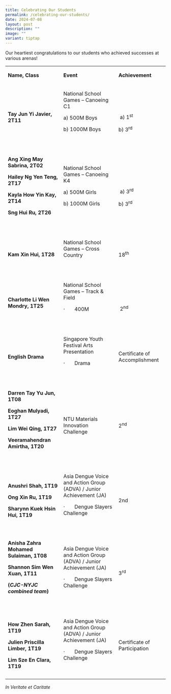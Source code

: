 ```yaml
---
title: Celebrating Our Students
permalink: /celebrating-our-students/
date: 2024-07-08
layout: post
description: ""
image: ""
variant: tiptap
---
```

<p>Our heartiest congratulations to our students who achieved successes at
various arenas!</p>
<table style="minWidth: 75px">
<colgroup>
<col>
<col>
<col>
</colgroup>
<tbody>
<tr>
<td rowspan="1" colspan="1">
<p><strong>Name, Class</strong>
</p>
</td>
<td rowspan="1" colspan="1">
<p><strong>Event</strong>
</p>
</td>
<td rowspan="1" colspan="1">
<p><strong>Achievement</strong>
</p>
</td>
</tr>
<tr>
<td rowspan="1" colspan="1">
<p><strong>Tay Jun Yi Javier, 2T11</strong>
</p>
</td>
<td rowspan="1" colspan="1">
<p>National School Games – Canoeing C1</p>
<p>a) 500M Boys</p>
<p>b) 1000M Boys</p>
<p>&nbsp;</p>
</td>
<td rowspan="1" colspan="1">
<p>&nbsp;</p>
<p>&nbsp;a) 1<sup>st</sup>
</p>
<p>b) 3<sup>rd</sup>
</p>
</td>
</tr>
<tr>
<td rowspan="1" colspan="1">
<p><strong>Ang Xing May Sabrina, 2T02</strong>
</p>
<p><strong>Hailey Ng Yen Teng, 2T17</strong>
</p>
<p><strong>Kayla How Yin Kay, 2T14</strong>
</p>
<p><strong>Sng Hui Ru, 2T26</strong>
</p>
<p><strong>&nbsp;</strong>
</p>
</td>
<td rowspan="1" colspan="1">
<p>National School Games – Canoeing K4</p>
<p>a) 500M Girls</p>
<p>b) 1000M Girls</p>
<p>&nbsp;</p>
</td>
<td rowspan="1" colspan="1">
<p>&nbsp;</p>
<p>&nbsp;a) 3<sup>rd</sup>
</p>
<p>b) 3<sup>rd</sup>
</p>
</td>
</tr>
<tr>
<td rowspan="1" colspan="1">
<p><strong>Kam Xin Hui, 1T28</strong>
</p>
</td>
<td rowspan="1" colspan="1">
<p>National School Games – Cross Country</p>
<p>&nbsp;</p>
</td>
<td rowspan="1" colspan="1">
<p>18<sup>th</sup>
</p>
</td>
</tr>
<tr>
<td rowspan="1" colspan="1">
<p><strong>Charlotte Li Wen Mondry, 1T25</strong>
</p>
</td>
<td rowspan="1" colspan="1">
<p>National School Games – Track &amp; Field</p>
<p>·&nbsp;&nbsp;&nbsp;&nbsp;&nbsp;&nbsp; 400M</p>
<p>&nbsp;</p>
</td>
<td rowspan="1" colspan="1">
<p>&nbsp;</p>
<p>&nbsp;2<sup>nd</sup>
</p>
</td>
</tr>
<tr>
<td rowspan="1" colspan="1">
<p><strong>English Drama</strong>
</p>
</td>
<td rowspan="1" colspan="1">
<p>Singapore Youth Festival Arts Presentation</p>
<p>·&nbsp;&nbsp;&nbsp;&nbsp;&nbsp;&nbsp; Drama</p>
<p>&nbsp;</p>
</td>
<td rowspan="1" colspan="1">
<p>Certificate of Accomplishment</p>
</td>
</tr>
<tr>
<td rowspan="1" colspan="1">
<p><strong>Darren Tay Yu Jun, 1T08</strong>
</p>
<p><strong>Eoghan Mulyadi, 1T27</strong>
</p>
<p><strong>Lim Wei Qing, 1T27</strong>
</p>
<p><strong>Veeramahendran Amirtha, 1T20</strong>
</p>
<p><strong>&nbsp;</strong>
</p>
</td>
<td rowspan="1" colspan="1">
<p>NTU Materials Innovation Challenge</p>
</td>
<td rowspan="1" colspan="1">
<p>2<sup>nd</sup>
</p>
</td>
</tr>
<tr>
<td rowspan="1" colspan="1">
<p><strong>Anushri Shah, 1T19</strong>
</p>
<p><strong>Ong Xin Ru, 1T19</strong>
</p>
<p><strong>Sharynn Kuek Hsin Hui, 1T19</strong>
</p>
</td>
<td rowspan="1" colspan="1">
<p>Asia Dengue Voice and Action Group (ADVA) / Junior Achievement (JA)</p>
<p>·&nbsp;&nbsp;&nbsp;&nbsp;&nbsp;&nbsp; Dengue Slayers Challenge</p>
<p>&nbsp;</p>
</td>
<td rowspan="1" colspan="1">
<p>2nd</p>
</td>
</tr>
<tr>
<td rowspan="1" colspan="1">
<p><strong>Anisha Zahra Mohamed Sulaiman, 1T08</strong>
</p>
<p><strong>Shannon Sim Wen Xuan, 1T11</strong>
</p>
<p><strong>(<em>CJC-NYJC combined team</em>)</strong>
</p>
<p><strong>&nbsp;</strong>
</p>
</td>
<td rowspan="1" colspan="1">
<p>Asia Dengue Voice and Action Group (ADVA) / Junior Achievement (JA)</p>
<p>·&nbsp;&nbsp;&nbsp;&nbsp;&nbsp;&nbsp; Dengue Slayers Challenge</p>
<p>&nbsp;</p>
</td>
<td rowspan="1" colspan="1">
<p>3<sup>rd</sup>
</p>
</td>
</tr>
<tr>
<td rowspan="1" colspan="1">
<p><strong>How Zhen Sarah, 1T19</strong>
</p>
<p><strong>Julien Priscilla Limber, 1T19</strong>
</p>
<p><strong>Lim Sze En Clara, 1T19</strong>
</p>
</td>
<td rowspan="1" colspan="1">
<p>Asia Dengue Voice and Action Group (ADVA) / Junior Achievement (JA)</p>
<p>·&nbsp;&nbsp;&nbsp;&nbsp;&nbsp;&nbsp; Dengue Slayers Challenge</p>
<p>&nbsp;</p>
</td>
<td rowspan="1" colspan="1">
<p>Certificate of Participation</p>
</td>
</tr>
</tbody>
</table>
<p></p>
<p><em>In Veritate et Caritate</em>
</p>